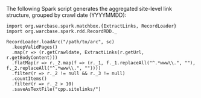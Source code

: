 The following Spark script generates the aggregated site-level link structure, grouped by crawl date (YYYYMMDD):

```
import org.warcbase.spark.matchbox.{ExtractLinks, RecordLoader}
import org.warcbase.spark.rdd.RecordRDD._

RecordLoader.loadArc("/path/to/arc", sc)
  .keepValidPages()
  .map(r => (r.getCrawldate, ExtractLinks(r.getUrl, r.getBodyContent)))
  .flatMap(r => r._2.map(f => (r._1, f._1.replaceAll("^.*www\\.", ""), f._2.replaceAll("^.*www\\.", ""))))
  .filter(r => r._2 != null && r._3 != null)
  .countItems()
  .filter(r => r._2 > 10)
  .saveAsTextFile("cpp.sitelinks/")
```